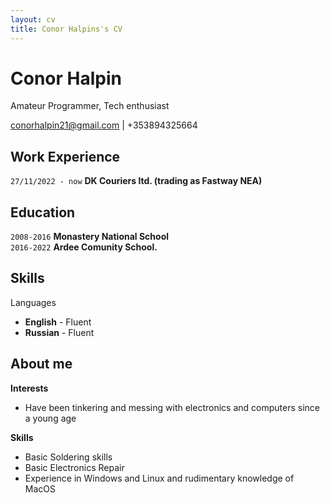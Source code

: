 ```yaml
---
layout: cv
title: Conor Halpins's CV
---
```

# Conor Halpin
Amateur Programmer, Tech enthusiast

<div id="webaddress">
<a href="mailto:conorhalpin21@gmail.com">conorhalpin21@gmail.com</a>
| <a>+353894325664</a>
</div>


## Work Experience
`27/11/2022 - now`
__DK Couriers ltd. (trading as Fastway NEA)__

## Education
`2008-2016`
__Monastery National School__  
`2016-2022`
__Ardee Comunity School.__


## Skills
Languages 
* __English__ - Fluent  
* __Russian__ - Fluent
          
 ## About me
 __Interests__  
 * Have been tinkering and messing with electronics and computers since a young age  
 
 __Skills__  
 * Basic Soldering skills
 * Basic Electronics Repair
 * Experience in Windows and Linux and rudimentary knowledge of MacOS
 

<!-- ### Footer

Last updated: May 2013 -->


